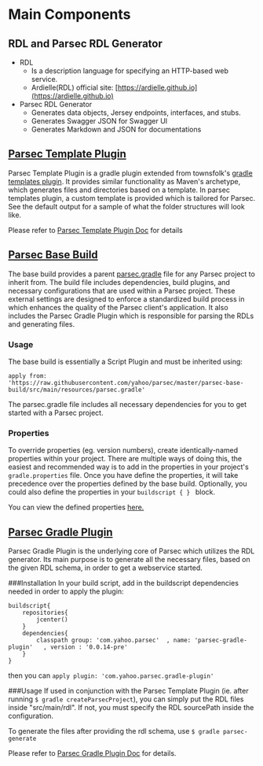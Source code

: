 Main Components
===============

RDL and Parsec RDL Generator
----------------------------

-   RDL
    -   Is a description language for specifying an HTTP-based web
        service.
    -   Ardielle(RDL) official site: [https://ardielle.github.io](https://ardielle.github.io)
-   Parsec RDL Generator
    -   Generates data objects, Jersey endpoints, interfaces, and stubs.
    -   Generates Swagger JSON for Swagger UI
    -   Generates Markdown and JSON for documentations

[Parsec Template Plugin](https://github.com/yahoo/parsec/tree/master/parsec-template-plugin)
----------------------

Parsec Template Plugin is a gradle plugin extended from townsfolk's [gradle templates plugin](https://github.com/townsfolk/gradle-templates).
It provides similar functionality as Maven's archetype, which generates files and directories based on a template. In parsec templates plugin, a custom template is provided which is tailored
for Parsec. See the default output for a sample of what the folder structures will look like.


Please refer to [Parsec Template Plugin Doc](https://github.com/yahoo/parsec/tree/master/parsec-template-plugin) for details

[Parsec Base Build](https://github.com/yahoo/parsec/tree/master/parsec-base-build)
----------------------------

The base build provides a parent [parsec.gradle](https://github.com/yahoo/parsec/parsec-base-build/src/main/resources/parsec.gradle)
file for any Parsec project to inherit from. The build file includes
dependencies, build plugins, and necessary configurations that are used within a Parsec project. These external settings
are designed to enforce a standardized build process in which enhances the quality of the Parsec client's application.
It also includes the Parsec Gradle Plugin which is responsible for parsing the RDLs and generating files.

### Usage
The base build is essentially a Script Plugin and must be inherited using:
```
apply from: 'https://raw.githubusercontent.com/yahoo/parsec/master/parsec-base-build/src/main/resources/parsec.gradle'
```

The parsec.gradle file includes all necessary dependencies for you to get started with a Parsec project.

### Properties
To override properties (eg. version numbers), create identically-named properties within your project. There are multiple
ways of doing this, the easiest and recommended way is to add in the properties in your project's `gradle.properties` file. Once you have
define the properties, it will take precedence over the properties defined by the base build. Optionally, you could also define
the properties in your `buildscript { } ` block. 

You can view the defined properties [here.](https://github.com/yahoo/parsec/blob/master/parsec-base-build/src/main/resources/gradle.properties)



[Parsec Gradle Plugin](https://github.com/yahoo/parsec/tree/master/parsec-gradle-plugin)
----------------------

Parsec Gradle Plugin is the underlying core of Parsec which utilizes the RDL generator. 
Its main purpose is to generate all the necessary files, based on the given RDL schema, in order to get a webservice started.

###Installation
In your build script, add in the buildscript dependencies needed in order
to apply the plugin:

```
buildscript{
    repositories{
        jcenter()
    }
    dependencies{
        classpath group: 'com.yahoo.parsec'  , name: 'parsec-gradle-plugin'   , version : '0.0.14-pre'
    }
}
```

then you can `apply plugin: 'com.yahoo.parsec.gradle-plugin'`

###Usage
If used in conjunction with the Parsec Template Plugin (ie. after running `$ gradle createParsecProject`), you can simply
put the RDL files inside "src/main/rdl". If not, you must specify the RDL sourcePath inside the configuration.

To generate the files after providing the rdl schema, use `$ gradle parsec-generate`

Please refer to [Parsec Gradle Plugin Doc](https://github.com/yahoo/parsec/tree/master/parsec-gradle-plugin) for details.
